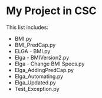 # My Project in CSC

This list includes:

- BMI.py
- BMI_PredCap.py
- ELGA - BMI.py
- Elga - BMIVersion2.py
- Elga - Change BMI Specs.py
- Elga_AddingPredCap.py
- Elga_Automating.py
- Elga_Updated.py
- Test_Exception.py

